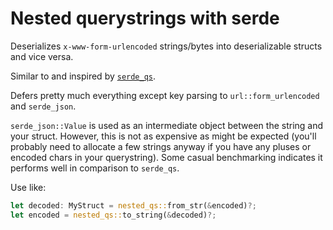 Nested querystrings with serde
==============================

Deserializes `x-www-form-urlencoded` strings/bytes into deserializable structs and vice versa.

Similar to and inspired by [`serde_qs`](https://github.com/samscott89/serde_qs).

Defers pretty much everything except key parsing to `url::form_urlencoded` and `serde_json`.

`serde_json::Value` is used as an intermediate object between the string and your struct. However, this is not
as expensive as might be expected (you'll probably need to allocate a few strings anyway if you have any pluses
or encoded chars in your querystring). Some casual benchmarking indicates it performs well in comparison to `serde_qs`.

Use like:

```rust
let decoded: MyStruct = nested_qs::from_str(&encoded)?;
let encoded = nested_qs::to_string(&decoded)?;
```